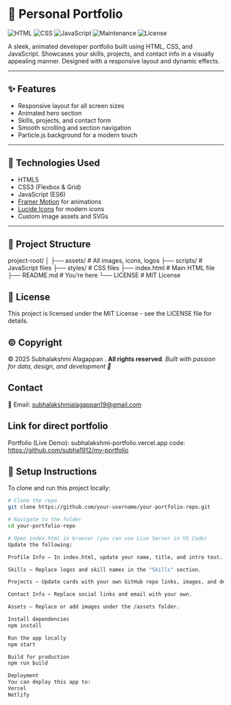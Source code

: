 <!--
@license MIT
© 2025 Subhalakshmi Alagappan
-->


# 🚀 Personal Portfolio

![HTML](https://img.shields.io/badge/HTML-5-orange)
![CSS](https://img.shields.io/badge/CSS-3-blue)
![JavaScript](https://img.shields.io/badge/JavaScript-ES6-yellow)
![Maintenance](https://img.shields.io/badge/Maintained-Yes-brightgreen)
![License](https://img.shields.io/badge/License-MIT-lightgrey)

A sleek, animated developer portfolio built using HTML, CSS, and JavaScript. Showcases your skills, projects, and contact info in a visually appealing manner. Designed with a responsive layout and dynamic effects.

---

## ✨ Features

- Responsive layout for all screen sizes
- Animated hero section
- Skills, projects, and contact form
- Smooth scrolling and section navigation
- Particle.js background for a modern touch

---

## 🔧 Technologies Used

- HTML5
- CSS3 (Flexbox & Grid)
- JavaScript (ES6)
- [Framer Motion](https://www.framer.com/motion/) for animations
- [Lucide Icons](https://lucide.dev/) for modern icons
- Custom image assets and SVGs

---

## 🧾 Project Structure

project-root/
│
├── assets/ # All images, icons, logos
├── scripts/ # JavaScript files
├── styles/ # CSS files
├── index.html # Main HTML file
├── README.md # You're here
└── LICENSE # MIT License


## 📝 **License**
This project is licensed under the MIT License - see the LICENSE file for details.


## ©️ **Copyright**
© 2025 Subhalakshmi Alagappan . **All rights reserved**. 
*Built with passion for data, design, and development 💫*


##  **Contact**
📧 Email: subhalakshmialagappan19@gmail.com

## Link for direct portfolio

Portfolio (Live Demo): subhalakshmi-portfolio.vercel.app
code: https://github.com/subha1912/my-portfolio

## 🔄 Setup Instructions

To clone and run this project locally:


```bash
# Clone the repo
git clone https://github.com/your-username/your-portfolio-repo.git

# Navigate to the folder
cd your-portfolio-repo

# Open index.html in browser (you can use Live Server in VS Code)
Update the following:

Profile Info – In index.html, update your name, title, and intro text.

Skills – Replace logos and skill names in the "Skills" section.

Projects – Update cards with your own GitHub repo links, images, and descriptions.

Contact Info – Replace social links and email with your own.

Assets – Replace or add images under the /assets folder.

Install dependencies
npm install

Run the app locally
npm start

Build for production
npm run build

Deployment
You can deploy this app to:
Vercel
Netlify




